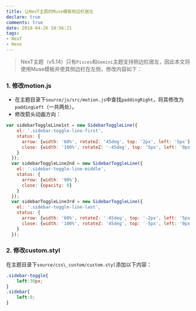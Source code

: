 ```yaml
---
title: 让NexT主题的Muse模板侧边栏居左
declare: true
comments: true
date: 2018-04-26 10:56:21
tags:
- NexT
- Hexo
---
```


> NexT主题（v5.14）只有`Pisces`和`Gemini`主题支持侧边栏居左，因此本文将使用Muse模板并使其侧边栏在左侧，修改内容如下：

<!-- more -->

### 1. 修改motion.js

- 在主题目录下`source/js/src/motion.js`中查找`paddingRight`，将其修改为`paddingLeft`（一共两处）。
- 修改箭头动画方向：

```javascript
var sidebarToggleLine1st = new SidebarToggleLine({
    el: '.sidebar-toggle-line-first',
    status: {
      arrow: {width: '60%', rotateZ: '45deg', top: '2px', left: '5px'},
      close: {width: '100%', rotateZ: '-45deg', top: '5px', left: '0px'}
    }
  });
  var sidebarToggleLine2nd = new SidebarToggleLine({
    el: '.sidebar-toggle-line-middle',
    status: {
      arrow: {width: '90%'},
      close: {opacity: 0}
    }
  });
  var sidebarToggleLine3rd = new SidebarToggleLine({
    el: '.sidebar-toggle-line-last',
    status: {
      arrow: {width: '60%', rotateZ: '-45deg', top: '-2px', left: '5px'},
      close: {width: '100%', rotateZ: '45deg', top: '-5px', left: '0px'}
    }
  });
```

### 2. 修改custom.styl

在主题目录下`source/css\_custom/custom.styl`添加以下内容：

```css
.sidebar-toggle{
    left:30px;
}
.sidebar{
    left:0;
}
```

